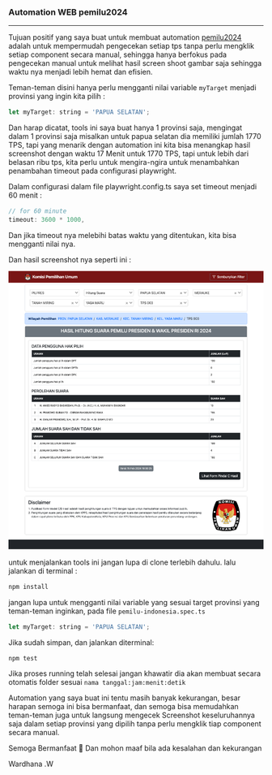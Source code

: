 ### Automation WEB pemilu2024

<hr>

Tujuan positif yang saya buat untuk membuat automation [pemilu2024](https://pemilu2024.kpu.go.id/) adalah untuk mempermudah pengecekan setiap tps tanpa perlu mengklik setiap component secara manual, sehingga hanya berfokus pada pengecekan manual untuk melihat hasil screen shoot gambar saja sehingga waktu nya menjadi lebih hemat dan efisien.

Teman-teman disini hanya perlu mengganti nilai variable `myTarget` menjadi provinsi yang ingin kita pilih :

```javascript
let myTarget: string = 'PAPUA SELATAN';
```

Dan harap dicatat, tools ini saya buat hanya 1 provinsi saja, mengingat dalam 1 provinsi saja misalkan untuk papua selatan dia memiliki jumlah 1770 TPS, tapi yang menarik dengan automation ini kita bisa menangkap hasil screenshot dengan waktu 17 Menit untuk 1770 TPS, tapi untuk lebih dari belasan ribu tps, kita perlu untuk mengira-ngira untuk menambahkan penambahan timeout pada configurasi playwright.

Dalam configurasi dalam file playwright.config.ts saya set timeout menjadi 60 menit :

```javascript
// for 60 minute
timeout: 3600 * 1000,
```

Dan jika timeout nya melebihi batas waktu yang ditentukan, kita bisa mengganti nilai nya.

Dan hasil screenshot nya seperti ini :

![Hasil SS papua selatan.](image-bukti.png 'This is a sample image.')

untuk menjalankan tools ini jangan lupa di clone terlebih dahulu. lalu jalankan di terminal :

```javascript
npm install
```

jangan lupa untuk mengganti nilai variable yang sesuai target provinsi yang teman-teman inginkan, pada file `pemilu-indonesia.spec.ts`

```javascript
let myTarget: string = 'PAPUA SELATAN';
```

Jika sudah simpan, dan jalankan diterminal:

```javascript
npm test
```

Jika proses running telah selesai jangan khawatir dia akan membuat secara otomatis folder sesuai `nama tanggal:jam:menit:detik`

Automation yang saya buat ini tentu masih banyak kekurangan, besar harapan semoga ini bisa bermanfaat, dan semoga bisa memudahkan teman-teman juga untuk langsung mengecek Screenshot keseluruhannya saja dalam setiap provinsi yang dipilih tanpa perlu mengklik tiap component secara manual.

Semoga Bermanfaat 🙂
Dan mohon maaf bila ada kesalahan dan kekurangan

Wardhana .W
